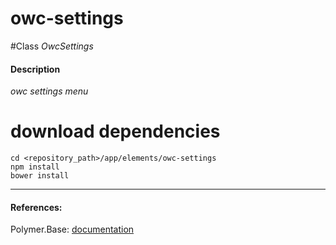 owc-settings
=========


#Class
*OwcSettings*

#### Description
*owc settings menu*

# download dependencies
```
cd <repository_path>/app/elements/owc-settings
npm install
bower install
```

____________
#### References:
Polymer.Base: [documentation](http://polymer.github.io/polymer/)



